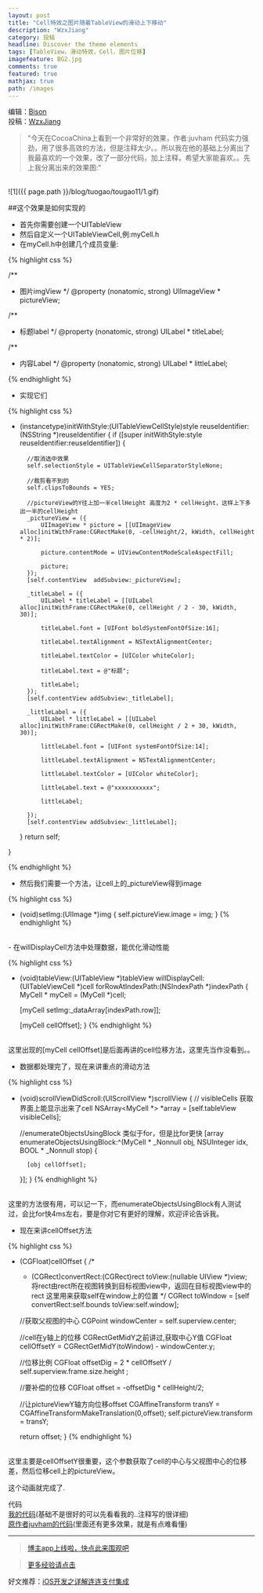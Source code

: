 ```yaml
---
layout: post
title: "Cell特效之图片随着TableView的滑动上下移动"
description: "WzxJiang"
category: 投稿
headline: Discover the theme elements
tags: [TableView，滑动特效，Cell，图片位移]
imagefeature: BG2.jpg
comments: true
featured: true
mathjax: true
path: /images
---
```

编辑：[Bison](http://allluckly.cn/)<br>
投稿：[WzxJiang](http://www.jianshu.com/users/389c20d5a244/latest_articles)<br>

>&quot;今天在CocoaChina上看到一个非常好的效果，作者:juvham 代码实力强劲，用了很多高效的方法，但是注释太少。。所以我在他的基础上分离出了我最喜欢的一个效果，改了一部分代码，加上注释，希望大家能喜欢。。先上我分离出来的效果图:&quot;

<br>
![1]({{ page.path }}/blog/tuogao/tougao11/1.gif)<br>

##这个效果是如何实现的
- 首先你需要创建一个UITableView<br>
- 然后自定义一个UITableViewCell,例:myCell.h<br>
- 在myCell.h中创建几个成员变量:<br>

{% highlight css %}

/**
*  图片imgView
*/
@property (nonatomic, strong) UIImageView * pictureView;

/**
*  标题label
*/
@property (nonatomic, strong) UILabel * titleLabel;

/**
*  内容Label
*/
@property (nonatomic, strong) UILabel * littleLabel;

{% endhighlight %}

- 实现它们<br>

{% highlight css %}
- (instancetype)initWithStyle:(UITableViewCellStyle)style reuseIdentifier:(NSString *)reuseIdentifier
{
    if ([super initWithStyle:style reuseIdentifier:reuseIdentifier]) {


        //取消选中效果
        self.selectionStyle = UITableViewCellSeparatorStyleNone;

        //裁剪看不到的
        self.clipsToBounds = YES;

        //pictureView的Y往上加一半cellHeight 高度为2 * cellHeight，这样上下多出一半的cellHeight
        _pictureView = ({
            UIImageView * picture = [[UIImageView alloc]initWithFrame:CGRectMake(0, -cellHeight/2, kWidth, cellHeight * 2)];

            picture.contentMode = UIViewContentModeScaleAspectFill;

            picture;
        });
        [self.contentView  addSubview:_pictureView];

        _titleLabel = ({
            UILabel * titleLabel = [[UILabel alloc]initWithFrame:CGRectMake(0, cellHeight / 2 - 30, kWidth, 30)];

            titleLabel.font = [UIFont boldSystemFontOfSize:16];

            titleLabel.textAlignment = NSTextAlignmentCenter;

            titleLabel.textColor = [UIColor whiteColor];

            titleLabel.text = @"标题";

            titleLabel;
        });
        [self.contentView addSubview:_titleLabel];

        _littleLabel = ({
            UILabel * littleLabel = [[UILabel alloc]initWithFrame:CGRectMake(0, cellHeight / 2 + 30, kWidth, 30)];

            littleLabel.font = [UIFont systemFontOfSize:14];

            littleLabel.textAlignment = NSTextAlignmentCenter;

            littleLabel.textColor = [UIColor whiteColor];

            littleLabel.text = @"xxxxxxxxxxx";

            littleLabel;

        });
        [self.contentView addSubview:_littleLabel];



    }
    return self;

}

{% endhighlight %}


- 然后我们需要一个方法，让cell上的_pictureView得到image<br>

{% highlight css %}
- (void)setImg:(UIImage *)img
{
    self.pictureView.image = img;
}
{% endhighlight %}
<br>
- 在willDisplayCell方法中处理数据，能优化滑动性能<br>

{% highlight css %}
- (void)tableView:(UITableView *)tableView willDisplayCell:(UITableViewCell *)cell forRowAtIndexPath:(NSIndexPath *)indexPath
{
    MyCell * myCell = (MyCell *)cell;

    [myCell setImg:_dataArray[indexPath.row]];

    [myCell cellOffset];
}
{% endhighlight %}
<br>
这里出现的[myCell cellOffset]是后面再讲的cell位移方法，这里先当作没看到。。<br>

- 数据都处理完了，现在来讲重点的滑动方法<br>

{% highlight css %}
- (void)scrollViewDidScroll:(UIScrollView *)scrollView
{
    // visibleCells 获取界面上能显示出来了cell
    NSArray<MyCell *> *array = [self.tableView visibleCells];

    //enumerateObjectsUsingBlock 类似于for，但是比for更快
    [array enumerateObjectsUsingBlock:^(MyCell * _Nonnull obj, NSUInteger idx, BOOL * _Nonnull stop) {

        [obj cellOffset];

    }]; 
}
{% endhighlight %}
<br>
这里的方法很有用，可以记一下，而enumerateObjectsUsingBlock有人测试过，会比for快4ms左右，要是你对它有更好的理解，欢迎评论告诉我。<br>

- 现在来讲cellOffset方法<br>

{% highlight css %}

- (CGFloat)cellOffset
{
    /*
    - (CGRect)convertRect:(CGRect)rect toView:(nullable UIView *)view;
    将rect由rect所在视图转换到目标视图view中，返回在目标视图view中的rect
    这里用来获取self在window上的位置
    */
    CGRect toWindow = [self convertRect:self.bounds toView:self.window];

    //获取父视图的中心
    CGPoint windowCenter = self.superview.center;

    //cell在y轴上的位移  CGRectGetMidY之前讲过,获取中心Y值
    CGFloat cellOffsetY = CGRectGetMidY(toWindow) - windowCenter.y;

    //位移比例
    CGFloat offsetDig = 2 * cellOffsetY / self.superview.frame.size.height ;

    //要补偿的位移
    CGFloat offset =  -offsetDig * cellHeight/2;

    //让pictureViewY轴方向位移offset
    CGAffineTransform transY = CGAffineTransformMakeTranslation(0,offset);
    self.pictureView.transform = transY;

    return offset;
}
{% endhighlight %}
<br>
这里主要是cellOffsetY很重要，这个参数获取了cell的中心与父视图中心的位移差，然后位移cell上的pictureView。<br>

这个动画就完成了.<br>

代码<br>
[我的代码](https://github.com/Wzxhaha/WZXKaiYanDemo)(基础不是很好的可以先看看我的..注释写的很详细)<br>
[原作者juvham的代码](https://github.com/juvham/kaiyan)(里面还有更多效果，就是有点难看懂)<br>

----------------------------------------------------------

> [博主app上线啦，快点此来围观吧](https://itunes.apple.com/us/app/it-blog-zi-xueios-kai-fa-jin/id1067787090?l=zh&ls=1&mt=8)<br>

> [更多经验请点击](http://allluckly.cn/)<br>

好文推荐：[iOS开发之详解连连支付集成](http://allluckly.cn/ios支付/lianlianzhifu/)<br>







